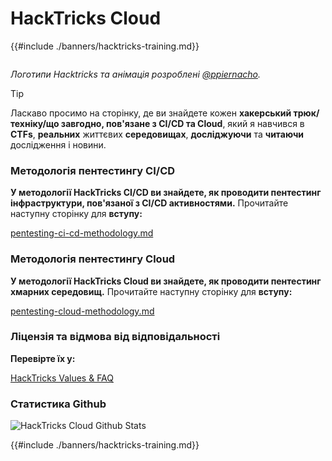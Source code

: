 # HackTricks Cloud

{{#include ./banners/hacktricks-training.md}}

<figure><img src="images/cloud.gif" alt=""><figcaption></figcaption></figure>

_Логотипи Hacktricks та анімація розроблені_ [_@ppiernacho_](https://www.instagram.com/ppieranacho/)_._

> [!TIP]
> Ласкаво просимо на сторінку, де ви знайдете кожен **хакерський трюк/техніку/що завгодно, пов'язане з CI/CD та Cloud**, який я навчився в **CTFs**, **реальних** життєвих **середовищах**, **досліджуючи** та **читаючи** дослідження і новини.

### **Методологія пентестингу CI/CD**

**У методології HackTricks CI/CD ви знайдете, як проводити пентестинг інфраструктури, пов'язаної з CI/CD активностями.** Прочитайте наступну сторінку для **вступу:**

[pentesting-ci-cd-methodology.md](pentesting-ci-cd/pentesting-ci-cd-methodology.md)

### Методологія пентестингу Cloud

**У методології HackTricks Cloud ви знайдете, як проводити пентестинг хмарних середовищ.** Прочитайте наступну сторінку для **вступу:**

[pentesting-cloud-methodology.md](pentesting-cloud/pentesting-cloud-methodology.md)

### Ліцензія та відмова від відповідальності

**Перевірте їх у:**

[HackTricks Values & FAQ](https://app.gitbook.com/s/-L_2uGJGU7AVNRcqRvEi/welcome/hacktricks-values-and-faq)

### Статистика Github

![HackTricks Cloud Github Stats](https://repobeats.axiom.co/api/embed/1dfdbb0435f74afa9803cd863f01daac17cda336.svg)

{{#include ./banners/hacktricks-training.md}}
